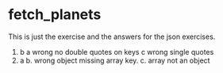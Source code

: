 # fetch_planets
This is just the exercise and the answers for the json exercises.
1. b 
a wrong no double quotes on keys
c wrong single quotes
2. a
b.  wrong object missing array key.
c. array not an object
